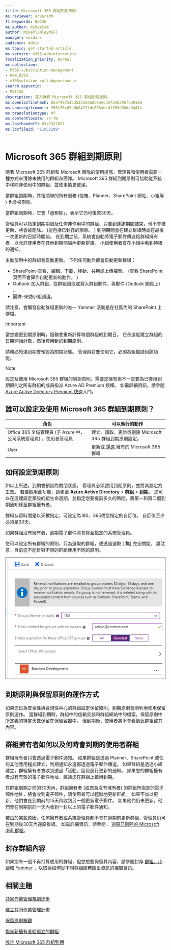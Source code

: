 ```yaml
---
title: Microsoft 365 群組到期原則
ms.reviewer: arvaradh
f1.keywords: NOCSH
ms.author: mikeplum
author: MikePlumleyMSFT
manager: serdars
audience: Admin
ms.topic: get-started-article
ms.service: o365-administration
localization_priority: Normal
ms.collection:
- M365-subscription-management
- Adm_O365
- m365solution-collabgovernance
search.appverid:
- MET150
description: 深入瞭解 Microsoft 365 群組到期原則。
ms.openlocfilehash: 65a746751cd523a5dadce3eca573e6a9bfce0166
ms.sourcegitcommit: 956176ed7c8b8427fdc655abcd1709d86da9447e
ms.translationtype: MT
ms.contentlocale: zh-TW
ms.lasthandoff: 03/23/2021
ms.locfileid: "51052299"
---
```

# <a name="microsoft-365-group-expiration-policy"></a>Microsoft 365 群組到期原則

隨著 Microsoft 365 群組和 Microsoft 團隊的使用提高，管理員和使用者需要一種方式來清除未使用的群組和團隊。 Microsoft 365 群組到期原則可協助從系統中移除非使用中的群組，並使事情更整潔。

當群組到期時，其相關聯的所有服務 (信箱、Planner、SharePoint 網站、小組等 ) 也會被刪除。

當群組到期時，它會「虛刪除」，表示它仍可復原30天。

管理員可以指定到期期限及任何非作用中的群組，只要到達該期間結束，也不會被更新，將會被刪除。  (這包括已封存的團隊。 ) 到期期間會在建立群組時或在最後一次更新的日期時開始。 在到期之前，系統會自動將電子郵件傳送給群組擁有者，以允許使用者在其他到期間隔內更新群組。 小組使用者會在小組中看到持續的通知。

主動使用中的群組會自動更新。 下列任何動作都會自動更新群組：
- SharePoint-查看、編輯、下載、移動、共用或上傳檔案。  (查看 SharePoint 頁面不會算作自動更新的動作。 ) 
- Outlook-加入群組，從群組讀取或寫入群組郵件，與郵件 (Outlook 網頁上) 。
- 團隊-來訪小組頻道。

請注意，會觸發自動群組更新的唯一 Yammer 活動是在社區內的 SharePoint 上傳檔。

> [!IMPORTANT]
> 當您變更到期原則時，服務會重新計算每個群組的到期日。 它永遠從建立群組的日期開始計數，然後套用新的到期原則。

請務必知道到期會預設為關閉狀態。 管理員若要使用它，必須為組織啟用該功能。

> [!NOTE]
> 設定及使用 Microsoft 365 群組的到期原則，需要您擁有但不一定要為已套用到期原則之所有群組的成員指派 Azure AD Premium 授權。 如需詳細資訊，請參閱 [Azure Active Directory Premium 快速](/azure/active-directory/active-directory-get-started-premium)入門。

## <a name="who-can-configure-and-use-the-microsoft-365-groups-expiration-policy"></a>誰可以設定及使用 Microsoft 365 群組到期原則？

|角色|可以執行的動作|
|---------|---------|
|Office 365 全域管理員 (于 Azure 中，公司系統管理員) ，使用者管理員|建立、讀取、更新或刪除 Microsoft 365 群組到期原則設定。|
|User|更新或 [還原](/azure/active-directory/users-groups-roles/groups-restore-deleted) 擁有的 Microsoft 365 群組|

## <a name="how-to-set-the-expiration-policy"></a>如何設定到期原則

如以上所述，到期會預設為關閉狀態。 管理員必須啟用到期原則，並將其設定為生效。 若要啟用此功能，請移至 **Azure Active Directory**  >  **群組**  >  **到期**。 您可以在這裡設定預設的組生命週期，並指定您要提前多久的時間，將第一和第二個到期通知移至群組擁有者。

群組存留時間是以天數指定，可設定為180、365或您指定的自訂值。 自訂值至少必須是30天。

如果群組沒有擁有者，到期電子郵件將會移至指定的系統管理員。

您可以設定所有群組的原則，只為選取的群組，或透過選取 [ **無**] 完全關閉。 請注意，目前您不能針對不同的群組使用不同的原則。

![Azure Active Directory 中群組到期設定的螢幕擷取畫面](../media/azure-groups-expiration-settings.png)

## <a name="how-expiry-works-with-the-retention-policy"></a>到期原則與保留原則的運作方式

如果您已為安全性與合規性中心的群組設定保留原則，到期原則會順利地使用保留原則運作。 當群組到期時，群組中的信箱交談和群組網站中的檔案，保留原則中所定義的特定天數保留在保留容器中。 但到期後，使用者將不會看到此群組或其內容。

## <a name="how-and-when-a-group-owner-learns-if-their-groups-are-going-to-expire"></a>群組擁有者如何以及何時會到期的使用者群組

群組擁有者只會透過電子郵件通知。 如果群組是透過 Planner、SharePoint 或任何其他應用程式建立，到期通知永遠都透過電子郵件傳送。 如果群組是透過小組建立，群組擁有者會收到透過「活動」區段進行更新的通知。 如果您的群組擁有者沒有有效的電子郵件地址，建議您在群組上啟用到期。

在群組到期之前的30天內，群組擁有者 (或您為沒有擁有者) 的群組所指定的電子郵件地址，將會收到電子郵件，讓使用者可以輕鬆地更新群組。 如果不加以更新，他們會在到期前的15天內收到另一個更新電子郵件。 如果他們仍未更新，他們會在到期前的一天內收到一封以上的電子郵件通知。

若由於某些原因，任何擁有者或系統管理員都不會在過期前更新群組，管理員仍可在到期後30天內還原群組。 如需詳細資訊，請參閱： [還原已刪除的 Microsoft 365 群組](https://support.office.com/article/restore-a-deleted-office-365-group-b7c66b59-657a-4e1a-8aa0-8163b1f4eb54)。

## <a name="archiving-group-contents"></a>封存群組內容

如果您有一個不再打算使用的群組，但您想要保留其內容，請參閱封存 [群組、小組和 Yammer](end-life-cycle-groups-teams-sites-yammer.md) ，以取得如何從不同群組服務匯出資訊的相關資訊。

## <a name="related-topics"></a>相關主題

[共同作業管理規劃逐步](collaboration-governance-overview.md#collaboration-governance-planning-step-by-step)

[建立共同作業管理計畫](collaboration-governance-first.md)

[保留原則概觀](https://support.office.com/article/5e377752-700d-4870-9b6d-12bfc12d2423)

[指派新擁有者給孤立的群組](https://support.office.com/article/86bb3db6-8857-45d1-95c8-f6d540e45732)

[設定 Microsoft 365 群組到期](/azure/active-directory/active-directory-groups-lifecycle-azure-portal)